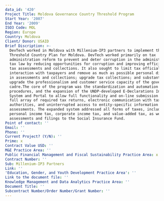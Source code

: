 ```yaml
---
data_id: '420'
Project Title: Moldova Governance Country Threshold Program
Start Year: '2007'
End Year: '2009'
ISO3 Code: MOL
Region: Europe
Country: Moldova
Client/ Donor: USAID
Brief Discription: >-
  DevTech worked in Moldova with Millenium-IP3 partners to implement the MCC
  Threshold Country Plan for Moldova. DevTech worked primarily on tax
  administration reform to prevent and deter corruption in the administration of
  tax law by reducing opportunities for corruption and improving efficiency in
  tax assessments and collections. It also sought to limit tax officials'
  interaction with taxpayers and remove as much as possible personal discretion
  in assessments and collections; upgrade tax collections; and substantially
  upgrade the professionalism and customer service capacity of the government
  cadre.The core of the program was the standardization and automation of
  procedures, and the expansion of the UNDP-developed E-Declarations Information
  System and Portal to allow full functionality and on-line submission of the
  full array of required tax returns, electronic communication with tax
  authorities, and uninterrupted access to entity-specific information such as
  assessments. The expanded system addressed all forms of taxes, including
  personal income tax, corporate income tax, and value-added tax, as well as
  assessments and filings to the Social Insurance Fund.
Point of contact: ''
Email: ''
Phone: ''
Current Project? (Y/N): ''
Prime: x
Contract Value USD: ''
M&E Practice Area: ''
Public Financial Management and Fiscal Sustainability Practice Area: x
Contract Number: ''
Sub: Millenium-IP3 Partners
Link: ''
'Education, Gender, and Youth Development Practice Area': ''
Link to the document file: ''
Knowledge Management and Data Analytics Practice Area: ''
Document Title: ''
Subcontract Number/Order Number/Grant Number: ''
---
```

